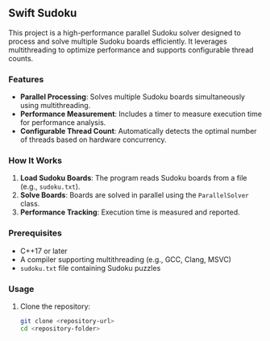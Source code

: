 ## Swift Sudoku

This project is a high-performance parallel Sudoku solver designed to process and solve multiple Sudoku boards efficiently. It leverages multithreading to optimize performance and supports configurable thread counts.

### Features
- **Parallel Processing**: Solves multiple Sudoku boards simultaneously using multithreading.
- **Performance Measurement**: Includes a timer to measure execution time for performance analysis.
- **Configurable Thread Count**: Automatically detects the optimal number of threads based on hardware concurrency.

### How It Works
1. **Load Sudoku Boards**: The program reads Sudoku boards from a file (e.g., `sudoku.txt`).
2. **Solve Boards**: Boards are solved in parallel using the `ParallelSolver` class.
3. **Performance Tracking**: Execution time is measured and reported.

### Prerequisites
- C++17 or later
- A compiler supporting multithreading (e.g., GCC, Clang, MSVC)
- `sudoku.txt` file containing Sudoku puzzles

### Usage
1. Clone the repository:
   ```bash
   git clone <repository-url>
   cd <repository-folder>
